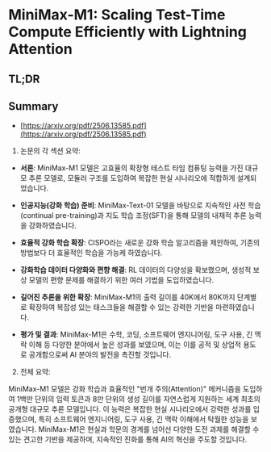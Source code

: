 # MiniMax-M1: Scaling Test-Time Compute Efficiently with Lightning Attention
## TL;DR
## Summary
- [https://arxiv.org/pdf/2506.13585.pdf](https://arxiv.org/pdf/2506.13585.pdf)

1. 논문의 각 섹션 요약:

- **서론**: MiniMax-M1 모델은 고효율의 확장형 테스트 타임 컴퓨팅 능력을 가진 대규모 추론 모델로, 모듈러 구조를 도입하여 복잡한 현실 시나리오에 적합하게 설계되었습니다.
  
- **인공지능(강화 학습) 준비**: MiniMax-Text-01 모델을 바탕으로 지속적인 사전 학습(continual pre-training)과 지도 학습 조정(SFT)을 통해 모델의 내재적 추론 능력을 강화하였습니다.

- **효율적 강화 학습 확장**: CISPO라는 새로운 강화 학습 알고리즘을 제안하여, 기존의 방법보다 더 효율적인 학습을 가능케 하였습니다.

- **강화학습 데이터 다양화와 편향 해결**: RL 데이터의 다양성을 확보했으며, 생성적 보상 모델의 편향 문제를 해결하기 위한 여러 기법을 도입하였습니다.

- **길어진 추론을 위한 확장**: MiniMax-M1의 출력 길이를 40K에서 80K까지 단계별로 확장하여 복잡성 있는 태스크들을 해결할 수 있는 강력한 기반을 마련하였습니다.
  
- **평가 및 결과**: MiniMax-M1은 수학, 코딩, 소프트웨어 엔지니어링, 도구 사용, 긴 맥락 이해 등 다양한 분야에서 높은 성과를 보였으며, 이는 이를 공적 및 상업적 용도로 공개함으로써 AI 분야의 발전을 촉진할 것입니다.

2. 전체 요약:

MiniMax-M1 모델은 강화 학습과 효율적인 "번개 주의(Attention)" 메커니즘을 도입하여 1백만 단위의 입력 토큰과 8만 단위의 생성 길이를 자연스럽게 지원하는 세계 최초의 공개형 대규모 추론 모델입니다. 이 능력은 복잡한 현실 시나리오에서 강력한 성과를 입증했으며, 특히 소프트웨어 엔지니어링, 도구 사용, 긴 맥락 이해에서 탁월한 성능을 보였습니다. MiniMax-M1은 현실과 학문의 경계를 넘어선 다양한 도전 과제를 해결할 수 있는 견고한 기반을 제공하며, 지속적인 진화를 통해 AI의 혁신을 주도할 것입니다.